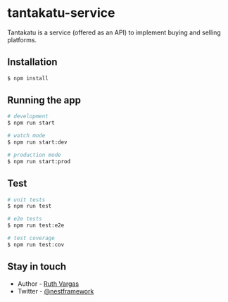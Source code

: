 # tantakatu-service

Tantakatu is a service (offered as an API) to implement buying and selling platforms.

## Installation

```bash
$ npm install
```

## Running the app

```bash
# development
$ npm run start

# watch mode
$ npm run start:dev

# production mode
$ npm run start:prod
```

## Test

```bash
# unit tests
$ npm run test

# e2e tests
$ npm run test:e2e

# test coverage
$ npm run test:cov
```

## Stay in touch

- Author - [Ruth Vargas](https://github.com/vargasmruth/)
- Twitter - [@nestframework](https://twitter.com/vargasmruth)


